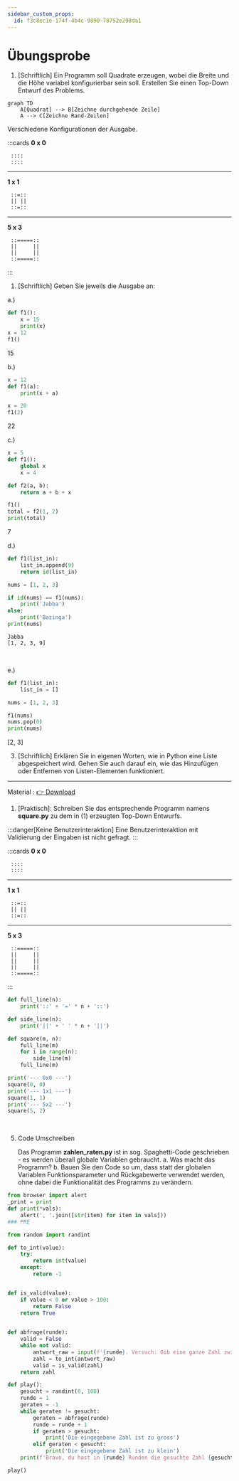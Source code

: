 ```yaml
---
sidebar_custom_props:
  id: f3c8ec1e-174f-4b4c-9890-78752e298da1
---
```

# Übungsprobe

1. [Schriftlich] Ein Programm soll Quadrate erzeugen, wobei die Breite und die Höhe variabel konfigurierbar sein soll. Erstellen Sie einen Top-Down Entwurf des Problems.

<Solution webKey="7b727a90-474e-4c58-9db2-595ab0a79ac6">


```mermaid
graph TD
    A[Quadrat] --> B[Zeichne durchgehende Zeile]
    A --> C[Zeichne Rand-Zeilen]
```

</Solution>


Verschiedene Konfigurationen der Ausgabe.

:::cards
__0 x 0__
```
 ::::
 ::::
```
***
__1 x 1__
```
 ::=::
 || ||
 ::=::
```
***
__5 x 3__
```
 ::=====::
 ||     ||
 ||     ||
 ::=====::
```
:::


1. [Schriftlich] Geben Sie jeweils die Ausgabe an:

a.)
```py
def f1():
    x = 15
    print(x)
x = 12
f1()
```
<Solution webKey="7b727a90-474e-4c58-9db2-595ab0a79ac6">15</Solution>
<br />

b.)
```py
x = 12
def f1(a):
    print(x + a)

x = 20
f1(2)
```
<Solution webKey="7b727a90-474e-4c58-9db2-595ab0a79ac6">22</Solution>
<br />

c.)
```py
x = 5
def f1():
    global x
    x = 4

def f2(a, b):
    return a + b + x

f1()
total = f2(1, 2)
print(total)
```
<Solution webKey="7b727a90-474e-4c58-9db2-595ab0a79ac6">7</Solution>
<br />

d.)
```py
def f1(list_in):
    list_in.append(9)
    return id(list_in)

nums = [1, 2, 3]

if id(nums) == f1(nums):
    print('Jabba')
else:
    print('Bazinga')
print(nums)
```
<Solution webKey="7b727a90-474e-4c58-9db2-595ab0a79ac6">

```
Jabba
[1, 2, 3, 9]
```

</Solution>
<br />

e.)
```py
def f1(list_in):
    list_in = []

nums = [1, 2, 3]

f1(nums)
nums.pop(0)
print(nums)
```
<Solution webKey="7b727a90-474e-4c58-9db2-595ab0a79ac6">[2, 3]</Solution>
<br />

3. [Schriftlich] Erklären Sie in eigenen Worten, wie in Python eine Liste abgespeichert wird. Gehen Sie auch darauf ein, wie das Hinzufügen oder Entfernen von Listen-Elementen funktioniert.


---


Material
: [👉 Download](assets/Material-Uebungsprobe.zip)

1. [Praktisch]: Schreiben Sie das entsprechende Programm namens __square.py__ zu dem in (1) erzeugten Top-Down Entwurfs.

:::danger[Keine Benutzerinteraktion]
Eine Benutzerinteraktion mit Validierung der Eingaben ist nicht gefragt.
:::

:::cards
__0 x 0__
```
 ::::
 ::::
```
***
__1 x 1__
```
 ::=::
 || ||
 ::=::
```
***
__5 x 3__
```
 ::=====::
 ||     ||
 ||     ||
 ||     ||
 ::=====::
```
:::

<Solution webKey="7b727a90-474e-4c58-9db2-595ab0a79ac6">

```py live_py slim
def full_line(n):
    print('::' + '=' * n + '::')

def side_line(n):
    print('||' + ' ' * n + '||')

def square(m, n):
    full_line(m)
    for i in range(n):
        side_line(m)
    full_line(m)

print('--- 0x0 ---')
square(0, 0)
print('--- 1x1 ---')
square(1, 1)
print('--- 5x2 ---')
square(5, 2)
```

</Solution>
<br />

5. Code Umschreiben

    Das Programm __zahlen_raten.py__  ist in sog. Spaghetti-Code geschrieben - es werden überall globale Variablen gebraucht.
    a. Was macht das Programm?
    b. Bauen Sie den Code so um, dass statt der globalen Variablen Funktionsparameter und Rückgabewerte verwendet werden, ohne dabei die Funktionalität des Programms zu verändern.



<Solution webKey="7b727a90-474e-4c58-9db2-595ab0a79ac6">

```py live_py slim
from browser import alert
_print = print
def print(*vals):
    alert(', '.join([str(item) for item in vals]))
### PRE

from random import randint

def to_int(value):
    try:
        return int(value)
    except:
        return -1


def is_valid(value):
    if value < 0 or value > 100:
        return False
    return True
    

def abfrage(runde):
    valid = False
    while not valid:
        antwort_raw = input(f'{runde}. Versuch: Gib eine ganze Zahl zwischen 0 und 100 ein: ')
        zahl = to_int(antwort_raw)
        valid = is_valid(zahl)
    return zahl

def play():
    gesucht = randint(0, 100)
    runde = 1
    geraten = -1
    while geraten != gesucht:
        geraten = abfrage(runde)
        runde = runde + 1
        if geraten > gesucht:
            print('Die eingegebene Zahl ist zu gross')
        elif geraten < gesucht:
            print('Die eingegebene Zahl ist zu klein')
    print(f'Bravo, du hast in {runde} Runden die gesuchte Zahl {gesucht} gefunden.')

play()
```

</Solution>